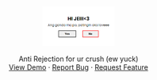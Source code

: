 <div align="center">
  <a href="https://kenzueee.github.io/hands-for-filipinos/">
    <img src="img/readme-3.png" alt="Logo" height="80">
  </a>

  <p align="center">
    Anti Rejection for ur crush (ew yuck)
    <br />
    <a href="https://kenzueee.github.io/yes-or-yes/">View Demo</a>
    ·
    <a href="https://github.com/kenzueee/yes-or-yes/issues">Report Bug</a>
    ·
    <a href="https://github.com/kenzueee/yes-or-yes/issues">Request Feature</a>
  </p>
</div>
